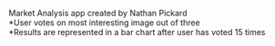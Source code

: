 Market Analysis app created by Nathan Pickard <br>
*User votes on most interesting image out of three <br>
*Results are represented in a bar chart after user has voted 15 times
